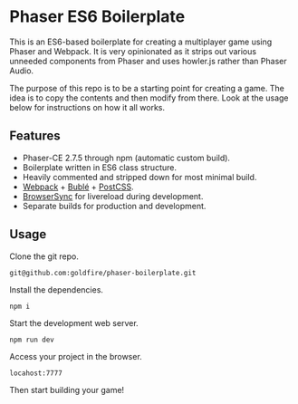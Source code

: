 # Phaser ES6 Boilerplate

This is an ES6-based boilerplate for creating a multiplayer game using Phaser and Webpack. It is very opinionated as it strips out various unneeded components from Phaser and uses howler.js rather than Phaser Audio.

The purpose of this repo is to be a starting point for creating a game. The idea is to copy the contents and then modify from there. Look at the usage below for instructions on how it all works.

## Features
* Phaser-CE 2.7.5 through npm (automatic custom build).
* Boilerplate written in ES6 class structure.
* Heavily commented and stripped down for most minimal build.
* [Webpack](https://webpack.js.org/) + [Bublé](https://buble.surge.sh/guide/) + [PostCSS](http://postcss.org/).
* [BrowserSync](https://browsersync.io/) for livereload during development.
* Separate builds for production and development.

## Usage

Clone the git repo.

`git@github.com:goldfire/phaser-boilerplate.git`

Install the dependencies.

`npm i`

Start the development web server.

`npm run dev`

Access your project in the browser.

`locahost:7777`

Then start building your game!